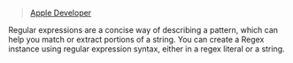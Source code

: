 > [Apple Developer](https://developer.apple.com/documentation/swift/regex)

Regular expressions are a concise way of describing a pattern, which can help you match or extract portions of a string. You can create a Regex instance using regular expression syntax, either in a regex literal or a string.
